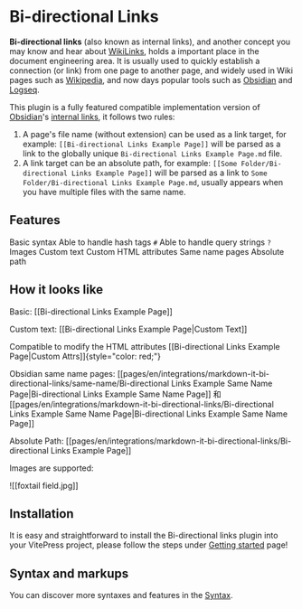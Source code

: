 # Bi-directional Links <Badge type="tip" text="v1.28.0" />

**Bi-directional links** (also known as internal links), and another concept you may know and hear about [WikiLinks](https://en.wikipedia.org/wiki/Help:Link), holds a important place in the document engineering area. It is usually used to quickly establish a connection (or link) from one page to another page, and widely used in Wiki pages such as [Wikipedia](https://wikipedia.org), and now days popular tools such as [Obsidian](https://obsidian.md/) and [Logseq](https://logseq.com/).

This plugin is a fully featured compatible implementation version of [Obsidian](https://obsidian.md)'s [internal links](https://help.obsidian.md/Linking+notes+and+files/Internal+links), it follows two rules:

1. A page's file name (without extension) can be used as a link target, for example: `[[Bi-directional Links Example Page]]` will be parsed as a link to the globally unique `Bi-directional Links Example Page.md` file.
2. A link target can be an absolute path, for example: `[[Some Folder/Bi-directional Links Example Page]]` will be parsed as a link to `Some Folder/Bi-directional Links Example Page.md`, usually appears when you have multiple files with the same name.

## Features

<div grid="~ cols-[auto_1fr] gap-1" items-center my-1>
  <span i-icon-park-outline:check-one text="green-600" />
  <span>Basic syntax</span>
  <span i-icon-park-outline:check-one text="green-600" />
  <span>Able to handle hash tags <code>#</code></span>
  <span i-icon-park-outline:check-one text="green-600" />
  <span>Able to handle query strings <code>?</code></span>
  <span i-icon-park-outline:check-one text="green-600" />
  <span>Images</span>
  <span i-icon-park-outline:check-one text="green-600" />
  <span>Custom text</span>
  <span i-icon-park-outline:check-one text="green-600" />
  <span>Custom HTML attributes</span>
  <span i-icon-park-outline:check-one text="green-600" />
  <span>Same name pages</span>
  <span i-icon-park-outline:check-one text="green-600" />
  <span>Absolute path</span>
</div>

## How it looks like

Basic: [[Bi-directional Links Example Page]]

Custom text: [[Bi-directional Links Example Page|Custom Text]]

Compatible to modify the HTML attributes [[Bi-directional Links Example Page|Custom Attrs]]{style="color: red;"}

Obsidian same name pages: [[pages/en/integrations/markdown-it-bi-directional-links/same-name/Bi-directional Links Example Same Name Page|Bi-directional Links Example Same Name Page]] 和 [[pages/en/integrations/markdown-it-bi-directional-links/Bi-directional Links Example Same Name Page|Bi-directional Links Example Same Name Page]]

Absolute Path: [[pages/en/integrations/markdown-it-bi-directional-links/Bi-directional Links Example Page]]

Images are supported:

![[foxtail field.jpg]]

## Installation

It is easy and straightforward to install the Bi-directional links plugin into your VitePress project, please follow the steps under [Getting started](./getting-started) page!

## Syntax and markups

You can discover more syntaxes and features in the [Syntax](./syntax).
